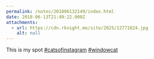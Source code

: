 ```yaml
---
permalink: /notes/201806132149/index.html
date: 2018-06-13T21:49:22.000Z
attachments:
  - url: https://cdn.rknight.me/site/2025/12771824.jpg
    alt: null
---
```


This is my spot <a href="https://pixelfed.social/discover/tags/catsofinstagram?src=hash" title="#catsofinstagram" class="u-url hashtag" rel="external nofollow noopener">#catsofinstagram</a> <a href="https://pixelfed.social/discover/tags/windowcat?src=hash" title="#windowcat" class="u-url hashtag" rel="external nofollow noopener">#windowcat</a>

